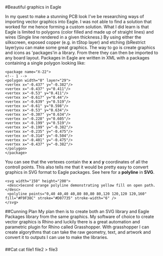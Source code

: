 #Beautiful graphics in Eagle 

In my quest to make a stunning PCB look I've be researching ways of importing vector graphics into Eagle.  I was not able to find a solution that worked for me hence forming a custom solution.  What I did learn is that Eagle is limited to polygons (color filled and made up of straight lines) and wires (Single line rendered in a given thickness.) By using either the silkscreen, exposed copper (e.g. in tStop layer) and etching (bRestrict layer)you can make some great graphics.  The way to go is create graphics and icons as 'packages'in a library.  From there they can then be imported to any board layout. 
 Packages in Eagle are written in XML with a packages containing a single polygon looking like: 
```
<package name="X-22">
<!-- 1 -->
<polygon width="0" layer="29">
<vertex x="-0.437" y="-0.382"/>
<vertex x="-0.437" y="0.411"/>
<vertex x="-0.53" y="0.411"/>
<vertex x="-0.617" y="0.44"/>
<vertex x="-0.639" y="0.519"/>
<vertex x="-0.61" y="0.598"/>
<vertex x="-0.53" y="0.634"/>
<vertex x="-0.307" y="0.634"/>
<vertex x="-0.228" y="0.605"/>
<vertex x="-0.199" y="0.519"/>
<vertex x="-0.199" y="-0.382"/>
<vertex x="-0.235" y="-0.475"/>
<vertex x="-0.314" y="-0.504"/>
<vertex x="-0.401" y="-0.475"/>
<vertex x="-0.437" y="-0.382"/>
</polygon>
</package>
```
You can see that the vertexes contain the **x** and **y** coordinates of all the controll points.  This also tells me that it would be pretty easy to convert graphics in SVG format to Eagle packages.   See here for a **polyline** in  **SVG**.

```
<svg width="150" height="200">
 <desc>Second orange polyline demonstrating yellow fill on open path.</desc>
 <polyline points="0,40 40,40 40,80 80,80 80,120 120,120 120,160" fill="#F9F38C" stroke="#D07735" stroke-width="6" />
</svg>
```

##Cunning Plan
My plan then is to create both an SVG library and Eagle Packages library from the same graphics. My software of choice to create vector graphics is Rhino and luckily there is a great automation and parametric plugin for Rhino called Grasshopper.  With grasshopper I can create algorythms that can take the raw geometry, text, and artwork and convert it to outputs I can use to make the libraries. 

###




##Cat
cat file1 file2 > file3



